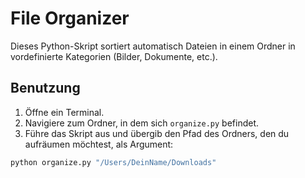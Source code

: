 # File Organizer

Dieses Python-Skript sortiert automatisch Dateien in einem Ordner in vordefinierte Kategorien (Bilder, Dokumente, etc.).

## Benutzung

1. Öffne ein Terminal.
2. Navigiere zum Ordner, in dem sich `organize.py` befindet.
3. Führe das Skript aus und übergib den Pfad des Ordners, den du aufräumen möchtest, als Argument:

```bash
python organize.py "/Users/DeinName/Downloads"
